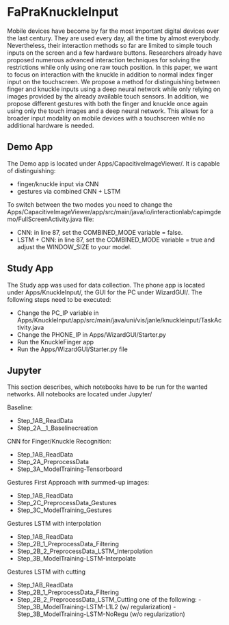 # FaPraKnuckleInput

Mobile devices have become by far the most important digital devices over the last century. They are used every day, all the time by almost everybody. Nevertheless, their interaction methods so far are limited to simple touch inputs on the screen and a few hardware buttons. Researchers already have proposed numerous advanced interaction techniques for solving the restrictions while only using one raw touch position. In this paper, we want to focus on interaction with the knuckle in addition to normal index finger input on the touchscreen. We propose a method for distinguishing between finger and knuckle inputs using a deep neural network while only relying on images provided by the already available touch sensors. In addition, we propose different gestures with both the finger and knuckle once again using only the touch images and a deep neural network. This allows for a broader input modality on mobile devices with a touchscreen while no additional hardware is needed.

## Demo App

The Demo app is located under Apps/CapacitiveImageViewer/. It is capable of distinguishing:
* finger/knuckle input via CNN
* gestures via combined CNN + LSTM

To switch between the two modes you need to change the Apps/CapacitiveImageViewer/app/src/main/java/io/interactionlab/capimgdemo/FullScreenActivity.java file:
* CNN: in line 87, set the COMBINED_MODE variable = false.
* LSTM + CNN: in line 87, set the COMBINED_MODE variable = true and adjust the WINDOW_SIZE to your model.

## Study App

The Study app was used for data collection. The phone app is located under Apps/KnuckleInput/, the GUI for the PC under WizardGUI/. The following steps need to be executed:
* Change the PC_IP variable in Apps/KnuckleInput/app/src/main/java/uni/vis/janle/knuckleinput/TaskActivity.java
* Change the PHONE_IP in Apps/WizardGUI/Starter.py
* Run the KnuckleFinger app
* Run the Apps/WizardGUI/Starter.py file

## Jupyter
This section describes, which notebooks have to be run for the wanted networks. All notebooks are located under Jupyter/

Baseline:
* Step_1AB_ReadData
* Step_2A__1_Baselinecreation

CNN for Finger/Knuckle Recognition:
* Step_1AB_ReadData
* Step_2A_PreprocessData
* Step_3A_ModelTraining-Tensorboard

Gestures First Approach with summed-up images:
* Step_1AB_ReadData
* Step_2C_PreprocessData_Gestures
* Step_3C_ModelTraining_Gestures

Gestures LSTM with interpolation
* Step_1AB_ReadData
* Step_2B_1_PreprocessData_Filtering
* Step_2B_2_PreprocessData_LSTM_Interpolation
* Step_3B_ModelTraining-LSTM-Interpolate

Gestures LSTM with cutting
* Step_1AB_ReadData
* Step_2B_1_PreprocessData_Filtering
* Step_2B_2_PreprocessData_LSTM_Cutting
    one of the following:
        - Step_3B_ModelTraining-LSTM-L1L2 (w/ regularization)
        - Step_3B_ModelTraining-LSTM-NoRegu (w/o regularization)